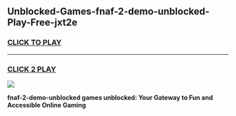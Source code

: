 
## Unblocked-Games-fnaf-2-demo-unblocked-Play-Free-jxt2e
<h3>
<a href="https://premium76.site?title=fnaf-2-demo-unblocked&ref=20M">CLICK TO PLAY</a></h3>
<hr>

<h3>
<a href="https://premium76.site?title=fnaf-2-demo-unblocked&ref=20M">CLICK 2 PLAY</a>
  
</h3>

<a href="https://premium76.site?title=fnaf-2-demo-unblocked&ref=19M"><img src="https://clearcache.store/games.png"></a>


**fnaf-2-demo-unblocked games unblocked: Your Gateway to Fun and Accessible Online Gaming**
